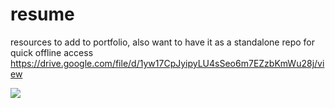 # resume
resources to add to portfolio, also want to have it as a standalone repo for quick offline access
https://drive.google.com/file/d/1yw17CpJyipyLU4sSeo6m7EZzbKmWu28j/view

<img style="-webkit-user-select: none;" src="https://cdn.discordapp.com/attachments/477766353709826054/520238144046759936/unknown.png">

